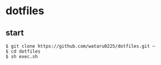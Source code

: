 # dotfiles

## start

```
$ git clone https://github.com/wataru0225/dotfiles.git ~
$ cd dotfiles
$ sh exec.sh
```
